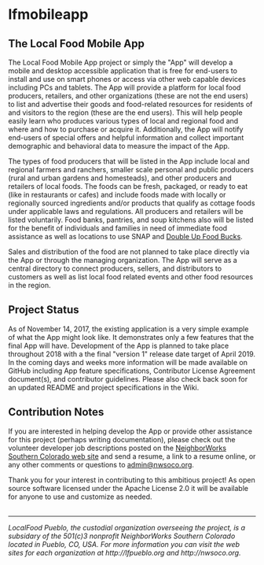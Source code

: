 # lfmobileapp
## The Local Food Mobile App

The Local Food Mobile App project or simply the "App" will develop a mobile and desktop accessible application that is free for end-users to install and use on smart phones or access via other web capable devices including PCs and tablets. The App will provide a platform for local food producers, retailers, and other organizations (these are not the end users) to list and advertise their goods and food-related resources for residents of and visitors to the region (these are the end users). This will help people easily learn who produces various types of local and regional food and where and how to purchase or acquire it. Additionally, the App will notify end-users of special offers and helpful information and collect important demographic and behavioral data to measure the impact of the App.

The types of food producers that will be listed in the App include local and regional farmers and ranchers, smaller scale personal and public producers (rural and urban gardens and homesteads), and other producers and retailers of local foods. The foods can be fresh, packaged, or ready to eat (like in restaurants or cafes) and include foods made with locally or regionally sourced ingredients and/or products that qualify as cottage foods under applicable laws and regulations. All producers and retailers will be listed voluntarily. Food banks, pantries, and soup kitchens also will be listed for the benefit of individuals and families in need of immediate food assistance as well as locations to use SNAP and [Double Up Food Bucks](https://doubleupcolorado.org).

Sales and distribution of the food are not planned to take place directly via the App or through the managing organization. The App will serve as a central directory to connect producers, sellers, and distributors to customers as well as list local food related events and other food resources in the region.

## Project Status

As of November 14, 2017, the existing application is a very simple example of what the App might look like. It demonstrates only a few features that the final App will have. Development of the App is planned to take place throughout 2018 with a the final "version 1" release date target of April 2019. In the coming days and weeks more information will be made available on GitHub including App feature specifications, Contributor License Agreement document(s), and contributor guidelines. Please also check back soon for an updated README and project specifications in the Wiki.

## Contribution Notes

If you are interested in helping develop the App or provide other assistance for this project (perhaps writing documentation), please check out the volunteer developer job descriptions posted on the [NeighborWorks Southern Colorado web site](http://nwsoco.org/who-we-are/join-our-team.html "Join the Team") and send a resume, a link to a resume online, or any other comments or questions to admin@nwsoco.org.

Thank you for your interest in contributing to this ambitious project! As open source software licensed under the Apache License 2.0 it will be available for anyone to use and customize as needed.<br>
<br>
<hr><em>LocalFood Pueblo, the custodial organization overseeing the project, is a subsidary of the 501(c)3 nonprofit NeighborWorks Southern Colorado located in Pueblo, CO, USA. For more information you can visit the web sites for each organization at http://lfpueblo.org and http://nwsoco.org.</em>

